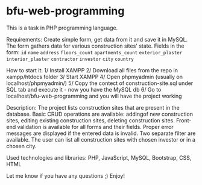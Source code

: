 # bfu-web-programming

This is a task in PHP programming language.

Requirements:
Create simple form, get data from it and save it in MySQL. The form gathers data for various construction sites' state.
Fields in the form:
    `id`
    `name`
    `address`
    `floors_count`
    `apartments_count`
    `exterior_plaster`
    `interior_plaster`
    `contractor`
    `investor`
    `city`
    `country`
    
  How to start it:
  1/ Install XAMPP
  2/ Download all files from the repo in xampp/htdocs folder
  3/ Start XAMPP
  4/ Open phpmyadmin (usually on localhost/phpmyadmin/)
  5/ Copy the contect of construction-site.sql under SQL tab and execute it - now you have the MySQL db
  6/ Go to localhost/bfu-web-programming and you will have the project working

  Description:
  The project lists construction sites that are present in the database.
  Basic CRUD operations are available: addingof new construction sites, editing existing construction sites, deleting construction sites.
  Front-end validation is available for all forms and their fields. Proper error messages are displayed if the entered data is invalid.
  Two separate filter are available. The user can list all construction sites with chosen investor or in a chosen city.

  Used technologies and libraries:
  PHP, JavaScript, MySQL, Bootstrap, CSS, HTML
  
  Let me know if you have any questions ;)
  Enjoy!
